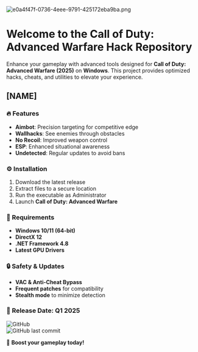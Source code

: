 ![e0a4f47f-0736-4eee-9791-425172eba9ba.png](https://i.postimg.cc/05LM1bYD/e0a4f47f-0736-4eee-9791-425172eba9ba.png)

# Welcome to the Call of Duty: Advanced Warfare Hack Repository  

Enhance your gameplay with advanced tools designed for **Call of Duty: Advanced Warfare (2025)** on **Windows**. This project provides optimized hacks, cheats, and utilities to elevate your experience.  

## [NAME]  

### 🔥 Features  
- **Aimbot**: Precision targeting for competitive edge  
- **Wallhacks**: See enemies through obstacles  
- **No Recoil**: Improved weapon control  
- **ESP**: Enhanced situational awareness  
- **Undetected**: Regular updates to avoid bans  

### ⚙️ Installation  
1. Download the latest release  
2. Extract files to a secure location  
3. Run the executable as Administrator  
4. Launch **Call of Duty: Advanced Warfare**  

### 📌 Requirements  
- **Windows 10/11 (64-bit)**  
- **DirectX 12**  
- **.NET Framework 4.8**  
- **Latest GPU Drivers**  

### 🔒 Safety & Updates  
- **VAC & Anti-Cheat Bypass**  
- **Frequent patches** for compatibility  
- **Stealth mode** to minimize detection  

### 📅 Release Date: **Q1 2025**  

![GitHub](https://img.shields.io/github/license/NAME?color=blue&label=License)  
![GitHub last commit](https://img.shields.io/github/last-commit/NAME?label=Last%20Update)  

🚀 **Boost your gameplay today!**
